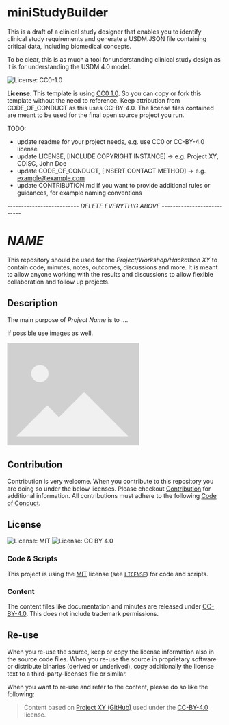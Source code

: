 # miniStudyBuilder

This is a draft of a clinical study designer that enables you to identify clinical study requirements and generate a USDM.JSON file containing critical data, including biomedical concepts.  

To be clear, this is as much a tool for understanding clinical study design as it is for understanding the USDM 4.0 model.  


![License: CC0-1.0](https://img.shields.io/badge/License-CC0_1.0-blue.svg)

**License**: This template is using [CC0 1.0](https://creativecommons.org/publicdomain/zero/1.0/). So you can copy or fork this template without the need to reference. Keep attribution from CODE_OF_CONDUCT as this uses CC-BY-4.0. The license files contained are meant to be used for the final open source project you run.

TODO:

* update readme for your project needs, e.g. use CC0 or CC-BY-4.0 license
* update LICENSE, [INCLUDE COPYRIGHT INSTANCE] -> e.g. Project XY, CDISC, John Doe
* update CODE_OF_CONDUCT, [INSERT CONTACT METHOD] -> e.g. <example@example.com>
* update CONTRIBUTION.md if you want to provide additional rules or guidances, for example naming conventions

*-------------------------- DELETE EVERYTHIG ABOVE ---------------------------*


# *NAME* 

This repository should be used for the *Project/Workshop/Hackathon XY* to contain code, minutes, notes, outcomes, discussions and more. It is meant to allow anyone working with the results and discussions to allow flexible collaboration and follow up projects.

## Description

The main purpose of *Project Name* is to ....

If possible use images as well.

![Image Description](./images/placeholder.png)

## Contribution

Contribution is very welcome. When you contribute to this repository you are doing so under the below licenses. Please checkout [Contribution](CONTRIBUTING.md) for additional information. All contributions must adhere to the following [Code of Conduct](CODE_OF_CONDUCT.md).

## License

![License: MIT](https://img.shields.io/badge/License-MIT-blue.svg) ![License: CC BY 4.0](https://img.shields.io/badge/License-CC_BY_4.0-blue.svg)

### Code & Scripts

This project is using the [MIT](http://www.opensource.org/licenses/MIT "The MIT License | Open Source Initiative") license (see [`LICENSE`](LICENSE)) for code and scripts.

### Content

The content files like documentation and minutes are released under [CC-BY-4.0](https://creativecommons.org/licenses/by/4.0/). This does not include trademark permissions.

## Re-use

When you re-use the source, keep or copy the license information also in the source code files. When you re-use the source in proprietary software or distribute binaries (derived or underived), copy additionally the license text to a third-party-licenses file or similar.

When you want to re-use and refer to the content, please do so like the following:

> Content based on [Project XY (GitHub)](https://github.com/xy/xy) used under the [CC-BY-4.0](https://creativecommons.org/licenses/by/4.0/) license.




